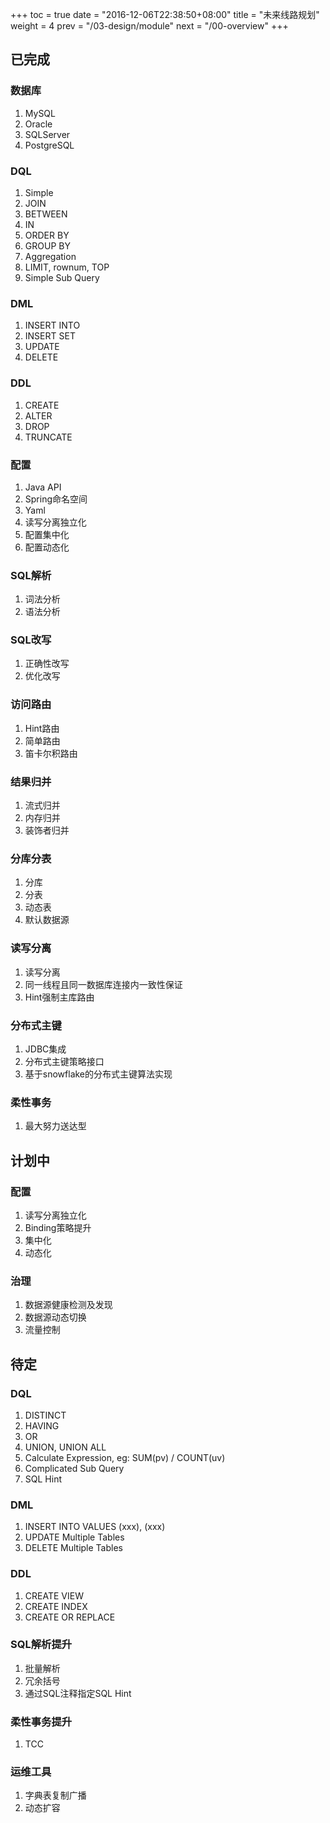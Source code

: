 +++
toc = true
date = "2016-12-06T22:38:50+08:00"
title = "未来线路规划"
weight = 4
prev = "/03-design/module"
next = "/00-overview"
+++

## 已完成

### 数据库
1. MySQL
1. Oracle
1. SQLServer
1. PostgreSQL

### DQL
1. Simple
1. JOIN
1. BETWEEN
1. IN
1. ORDER BY
1. GROUP BY
1. Aggregation
1. LIMIT, rownum, TOP
1. Simple Sub Query

### DML
1. INSERT INTO
1. INSERT SET
1. UPDATE
1. DELETE

### DDL
1. CREATE
1. ALTER
1. DROP
1. TRUNCATE

### 配置
1. Java API
1. Spring命名空间
1. Yaml
1. 读写分离独立化
1. 配置集中化
1. 配置动态化

### SQL解析
1. 词法分析
1. 语法分析

### SQL改写
1. 正确性改写
1. 优化改写

### 访问路由
1. Hint路由
1. 简单路由
1. 笛卡尔积路由

### 结果归并
1. 流式归并
1. 内存归并
1. 装饰者归并

### 分库分表
1. 分库
1. 分表
1. 动态表
1. 默认数据源

### 读写分离
1. 读写分离
1. 同一线程且同一数据库连接内一致性保证
1. Hint强制主库路由

### 分布式主键
1. JDBC集成
1. 分布式主键策略接口
1. 基于snowflake的分布式主键算法实现

### 柔性事务
1. 最大努力送达型

## 计划中

### 配置
1. 读写分离独立化
1. Binding策略提升
1. 集中化
1. 动态化

### 治理
1. 数据源健康检测及发现
1. 数据源动态切换
1. 流量控制

## 待定

### DQL
1. DISTINCT
1. HAVING
1. OR
1. UNION, UNION ALL
1. Calculate Expression, eg: SUM(pv) / COUNT(uv)
1. Complicated Sub Query
1. SQL Hint

### DML
1. INSERT INTO VALUES (xxx), (xxx)
1. UPDATE Multiple Tables
1. DELETE Multiple Tables

### DDL
1. CREATE VIEW
1. CREATE INDEX
1. CREATE OR REPLACE

### SQL解析提升
1. 批量解析
1. 冗余括号
1. 通过SQL注释指定SQL Hint

### 柔性事务提升
1. TCC

### 运维工具
1. 字典表复制广播
1. 动态扩容
